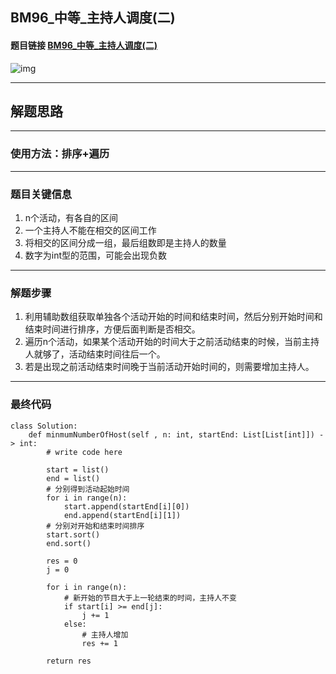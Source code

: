 ## BM96_中等_主持人调度(二)

#### 题目链接 [BM96_中等_主持人调度(二)](https://www.nowcoder.com/practice/4edf6e6d01554870a12f218c94e8a299?tpId=295&tqId=1267319&ru=/exam/oj&qru=/ta/format-top101/question-ranking&sourceUrl=%2Fexam%2Foj)

![img](https://i.ibb.co/689YJtL/20230712102125.png)

---
## 解题思路
---
### 使用方法：排序+遍历
---
### 题目关键信息
1. n个活动，有各自的区间
2. 一个主持人不能在相交的区间工作
3. 将相交的区间分成一组，最后组数即是主持人的数量
4. 数字为int型的范围，可能会出现负数

---
### 解题步骤
1. 利用辅助数组获取单独各个活动开始的时间和结束时间，然后分别开始时间和结束时间进行排序，方便后面判断是否相交。
2. 遍历n个活动，如果某个活动开始的时间大于之前活动结束的时候，当前主持人就够了，活动结束时间往后一个。
3. 若是出现之前活动结束时间晚于当前活动开始时间的，则需要增加主持人。
---

### 最终代码
```
class Solution:
    def minmumNumberOfHost(self , n: int, startEnd: List[List[int]]) -> int:
        # write code here

        start = list()
        end = list()
        # 分别得到活动起始时间
        for i in range(n):
            start.append(startEnd[i][0])
            end.append(startEnd[i][1])
        # 分别对开始和结束时间排序
        start.sort()
        end.sort()

        res = 0
        j = 0

        for i in range(n):
            # 新开始的节目大于上一轮结束的时间，主持人不变
            if start[i] >= end[j]:
                j += 1
            else:
                # 主持人增加
                res += 1
        
        return res
```